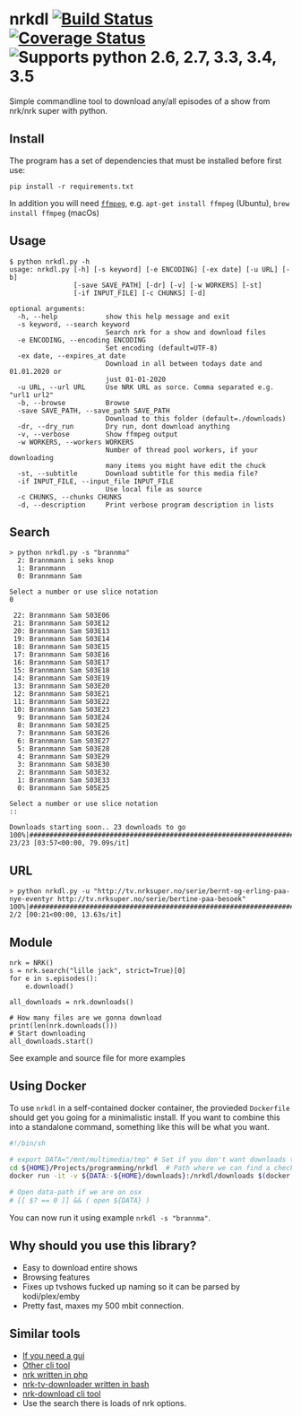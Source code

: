 # nrkdl [![Build Status](https://travis-ci.org/Hellowlol/nrkdl.svg?branch=master)](https://travis-ci.org/Hellowlol/nrkdl)  [![Coverage Status](https://coveralls.io/repos/github/Hellowlol/nrkdl/badge.svg?branch=master)](https://coveralls.io/github/Hellowlol/nrkdl?branch=master) ![Supports python 2.6, 2.7, 3.3, 3.4, 3.5](https://img.shields.io/badge/python-2.6%2C%202.7%2C%203.3%2C%203.4%2C%203.5-brightgreen.svg "Logo Title Text 1")
Simple commandline tool to download any/all episodes of a show from nrk/nrk super with python.

## Install

The program has a set of dependencies that must be installed before first use:

    pip install -r requirements.txt

In addition you will need [`ffmpeg`](https://ffmpeg.org/), e.g. `apt-get install ffmpeg` (Ubuntu), `brew install ffmpeg` (macOs)

## Usage

    $ python nrkdl.py -h
    usage: nrkdl.py [-h] [-s keyword] [-e ENCODING] [-ex date] [-u URL] [-b]
                    [-save SAVE_PATH] [-dr] [-v] [-w WORKERS] [-st]
                    [-if INPUT_FILE] [-c CHUNKS] [-d]

    optional arguments:
      -h, --help            show this help message and exit
      -s keyword, --search keyword
                            Search nrk for a show and download files
      -e ENCODING, --encoding ENCODING
                            Set encoding (default=UTF-8)
      -ex date, --expires_at date
                            Download in all between todays date and 01.01.2020 or
                            just 01-01-2020
      -u URL, --url URL     Use NRK URL as sorce. Comma separated e.g. "url1 url2"
      -b, --browse          Browse
      -save SAVE_PATH, --save_path SAVE_PATH
                            Download to this folder (default=./downloads)
      -dr, --dry_run        Dry run, dont download anything
      -v, --verbose         Show ffmpeg output
      -w WORKERS, --workers WORKERS
                            Number of thread pool workers, if your downloading
                            many items you might have edit the chuck
      -st, --subtitle       Download subtitle for this media file?
      -if INPUT_FILE, --input_file INPUT_FILE
                            Use local file as source
      -c CHUNKS, --chunks CHUNKS
      -d, --description     Print verbose program description in lists


## Search
```
> python nrkdl.py -s "brannma"
  2: Brannmann i seks knop
  1: Brannmann
  0: Brannmann Sam

Select a number or use slice notation
0

 22: Brannmann Sam S03E06
 21: Brannmann Sam S03E12
 20: Brannmann Sam S03E13
 19: Brannmann Sam S03E14
 18: Brannmann Sam S03E15
 17: Brannmann Sam S03E16
 16: Brannmann Sam S03E17
 15: Brannmann Sam S03E18
 14: Brannmann Sam S03E19
 13: Brannmann Sam S03E20
 12: Brannmann Sam S03E21
 11: Brannmann Sam S03E22
 10: Brannmann Sam S03E23
  9: Brannmann Sam S03E24
  8: Brannmann Sam S03E25
  7: Brannmann Sam S03E26
  6: Brannmann Sam S03E27
  5: Brannmann Sam S03E28
  4: Brannmann Sam S03E29
  3: Brannmann Sam S03E30
  2: Brannmann Sam S03E32
  1: Brannmann Sam S03E33
  0: Brannmann Sam S05E25

Select a number or use slice notation
::

Downloads starting soon.. 23 downloads to go
100%|############################################################################| 23/23 [03:57<00:00, 79.09s/it]

```

## URL
```
> python nrkdl.py -u "http://tv.nrksuper.no/serie/bernt-og-erling-paa-nye-eventyr http://tv.nrksuper.no/serie/bertine-paa-besoek"
100%|####################################################################################| 2/2 [00:21<00:00, 13.63s/it]
```

## Module
```
nrk = NRK()
s = nrk.search("lille jack", strict=True)[0]
for e in s.episodes():
    e.download()

all_downloads = nrk.downloads()

# How many files are we gonna download
print(len(nrk.downloads()))
# Start downloading
all_downloads.start()

```
See example and source file for more examples

## Using Docker

To use `nrkdl` in a self-contained docker container, the provieded `Dockerfile` should get you going for a minimalistic install.
If you want to combine this into a standalone command, something like this will be what you want.
```sh
#!/bin/sh

# export DATA="/mnt/multimedia/tmp" # Set if you don't want downloads to go to your ${HOME}/downloads
cd ${HOME}/Projects/programming/nrkdl  # Path where we can find a checkout of this repository
docker run -it -v ${DATA:-${HOME}/downloads}:/nrkdl/downloads $(docker build -q .) $*

# Open data-path if we are on osx
# [[ $? == 0 ]] && ( open ${DATA} )
```

You can now run it using example `nrkdl -s "brannma"`.

## Why should you use this library?
- Easy to download entire shows
- Browsing features
- Fixes up tvshows fucked up naming so it can be parsed by kodi/plex/emby
- Pretty fast, maxes my 500 mbit connection.

## Similar tools
- [If you need a gui](https://bitbucket.org/snippsat/wx_nrk "snippsats wx_nrk")
- [Other cli tool](https://github.com/kvolden/nrk_download "nrk_download")
- [nrk written in php](https://github.com/AndKe/nrk)
- [nrk-tv-downloader written in bash](https://github.com/odinuge/nrk-tv-downloader)
- [nrk-download cli tool](https://github.com/marhoy/nrk-download)
- Use the search there is loads of nrk options.

